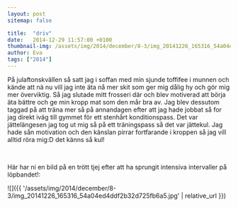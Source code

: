 ```yaml
---
layout: post
sitemap: false

title:  "driv"
date:   2014-12-29 11:57:00 +0100
thumbnail-img: /assets/img/2014/december/8-3/img_20141226_165316_54a04ed4ddf2b32d725fb6a5.jpg
author: Eva
tags: ["2014"]
---
```


På julaftonskvällen så satt jag i soffan med min sjunde toffifee i munnen och kände att nä nu vill jag inte äta nå mer skit som ger mig dålig hy och gör mig mer överviktig. Så jag slutade mitt frosseri där och blev motiverad att börja äta bättre och ge min kropp mat som den mår bra av. Jag blev dessutom taggad på att träna mer så på annandagen efter att jag hade jobbat så for jag direkt iväg till gymmet för ett stenhårt konditionspass. Det var jättelängesen jag tog ut mig så på ett träningspass så det var jättekul. Jag hade sån motivation och den känslan pirrar fortfarande i kroppen så jag vill alltid röra mig:D det känns så kul!




 




Här har ni en bild på en trött tjej efter att ha sprungit intensiva intervaller på löpbandet!:

![]({{ '/assets/img/2014/december/8-3/img_20141226_165316_54a04ed4ddf2b32d725fb6a5.jpg'  | relative_url }})

